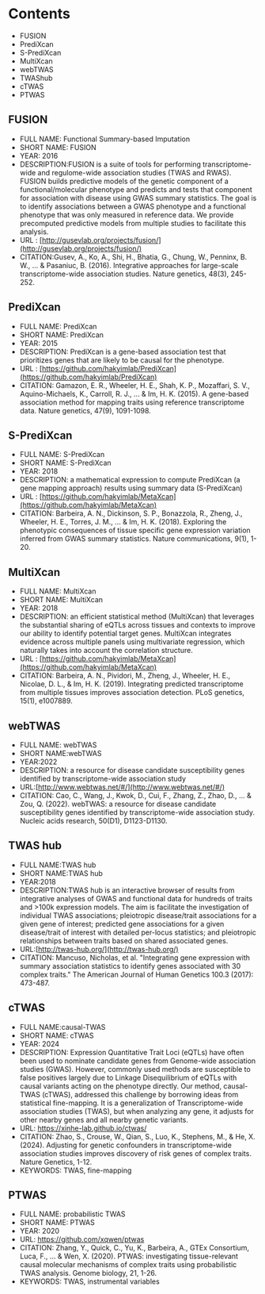 # Contents
- FUSION
- PrediXcan
- S-PrediXcan
- MultiXcan
- webTWAS
- TWAShub
- cTWAS
- PTWAS

## FUSION
- FULL NAME: Functional Summary-based Imputation
- SHORT NAME: FUSION
- YEAR: 2016
- DESCRIPTION:FUSION is a suite of tools for performing transcriptome-wide and regulome-wide association studies (TWAS and RWAS). FUSION builds predictive models of the genetic component of a functional/molecular phenotype and predicts and tests that component for association with disease using GWAS summary statistics. The goal is to identify associations between a GWAS phenotype and a functional phenotype that was only measured in reference data. We provide precomputed predictive models from multiple studies to facilitate this analysis.
- URL : [http://gusevlab.org/projects/fusion/](http://gusevlab.org/projects/fusion/)
- CITATION:Gusev, A., Ko, A., Shi, H., Bhatia, G., Chung, W., Penninx, B. W., ... & Pasaniuc, B. (2016). Integrative approaches for large-scale transcriptome-wide association studies. Nature genetics, 48(3), 245-252.

## PrediXcan
- FULL NAME:  PrediXcan
- SHORT NAME:  PrediXcan
- YEAR: 2015
- DESCRIPTION: PrediXcan is a gene-based association test that prioritizes genes that are likely to be causal for the phenotype.
- URL : [https://github.com/hakyimlab/PrediXcan](https://github.com/hakyimlab/PrediXcan)
- CITATION: Gamazon, E. R., Wheeler, H. E., Shah, K. P., Mozaffari, S. V., Aquino-Michaels, K., Carroll, R. J., ... & Im, H. K. (2015). A gene-based association method for mapping traits using reference transcriptome data. Nature genetics, 47(9), 1091-1098.

## S-PrediXcan
- FULL NAME: S-PrediXcan
- SHORT NAME:  S-PrediXcan
- YEAR: 2018
- DESCRIPTION:  a mathematical expression to compute PrediXcan (a gene mapping approach) results using summary data (S-PrediXcan) 
- URL : [https://github.com/hakyimlab/MetaXcan](https://github.com/hakyimlab/MetaXcan)
- CITATION: Barbeira, A. N., Dickinson, S. P., Bonazzola, R., Zheng, J., Wheeler, H. E., Torres, J. M., ... & Im, H. K. (2018). Exploring the phenotypic consequences of tissue specific gene expression variation inferred from GWAS summary statistics. Nature communications, 9(1), 1-20.

## MultiXcan
- FULL NAME: MultiXcan
- SHORT NAME:  MultiXcan
- YEAR: 2018
- DESCRIPTION: an efficient statistical method (MultiXcan) that leverages the substantial sharing of eQTLs across tissues and contexts to improve our ability to identify potential target genes. MultiXcan integrates evidence across multiple panels using multivariate regression, which naturally takes into account the correlation structure.
- URL :  [https://github.com/hakyimlab/MetaXcan](https://github.com/hakyimlab/MetaXcan)
- CITATION: Barbeira, A. N., Pividori, M., Zheng, J., Wheeler, H. E., Nicolae, D. L., & Im, H. K. (2019). Integrating predicted transcriptome from multiple tissues improves association detection. PLoS genetics, 15(1), e1007889.

## webTWAS
- FULL NAME: webTWAS
- SHORT NAME:webTWAS
- YEAR:2022
- DESCRIPTION: a resource for disease candidate susceptibility genes identified by transcriptome-wide association study
- URL:[http://www.webtwas.net/#/](http://www.webtwas.net/#/)
- CITATION: Cao, C., Wang, J., Kwok, D., Cui, F., Zhang, Z., Zhao, D., ... & Zou, Q. (2022). webTWAS: a resource for disease candidate susceptibility genes identified by transcriptome-wide association study. Nucleic acids research, 50(D1), D1123-D1130.

## TWAS hub
- FULL NAME:TWAS hub
- SHORT NAME:TWAS hub
- YEAR:2018
- DESCRIPTION:TWAS hub is an interactive browser of results from integrative analyses of GWAS and functional data for hundreds of traits and >100k expression models. The aim is facilitate the investigation of individual TWAS associations; pleiotropic disease/trait associations for a given gene of interest; predicted gene associations for a given disease/trait of interest with detailed per-locus statistics; and pleiotropic relationships between traits based on shared associated genes.
- URL:[http://twas-hub.org/](http://twas-hub.org/)
- CITATION: Mancuso, Nicholas, et al. "Integrating gene expression with summary association statistics to identify genes associated with 30 complex traits." The American Journal of Human Genetics 100.3 (2017): 473-487.

## cTWAS
- FULL NAME:causal-TWAS
- SHORT NAME: cTWAS
- YEAR: 2024
- DESCRIPTION: Expression Quantitative Trait Loci (eQTLs) have often been used to nominate candidate genes from Genome-wide association studies (GWAS). However, commonly used methods are susceptible to false positives largely due to Linkage Disequilibrium of eQTLs with causal variants acting on the phenotype directly. Our method, causal-TWAS (cTWAS), addressed this challenge by borrowing ideas from statistical fine-mapping. It is a generalization of Transcriptome-wide association studies (TWAS), but when analyzing any gene, it adjusts for other nearby genes and all nearby genetic variants.
- URL: https://xinhe-lab.github.io/ctwas/
- CITATION: Zhao, S., Crouse, W., Qian, S., Luo, K., Stephens, M., & He, X. (2024). Adjusting for genetic confounders in transcriptome-wide association studies improves discovery of risk genes of complex traits. Nature Genetics, 1-12.
- KEYWORDS: TWAS, fine-mapping

## PTWAS
- FULL NAME: probabilistic TWAS
- SHORT NAME: PTWAS
- YEAR: 2020
- URL: https://github.com/xqwen/ptwas
- CITATION: Zhang, Y., Quick, C., Yu, K., Barbeira, A., GTEx Consortium, Luca, F., ... & Wen, X. (2020). PTWAS: investigating tissue-relevant causal molecular mechanisms of complex traits using probabilistic TWAS analysis. Genome biology, 21, 1-26.
- KEYWORDS: TWAS, instrumental variables
